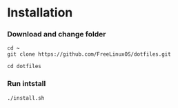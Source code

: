# Installation
### Download and change folder
```
cd ~
git clone https://github.com/FreeLinuxOS/dotfiles.git

cd dotfiles
```
### Run intstall
```
./install.sh
```

